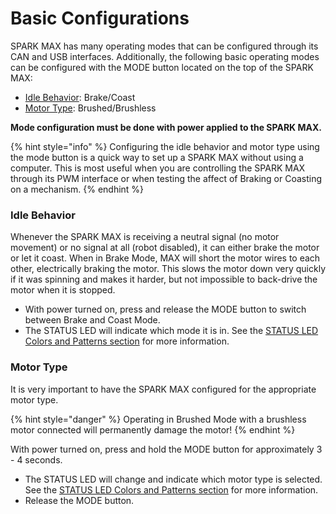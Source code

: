 # Basic Configurations

SPARK MAX has many operating modes that can be configured through its CAN and USB interfaces. Additionally, the following basic operating modes can be configured with the MODE button located on the top of the SPARK MAX:

* [Idle Behavior](../operating-modes-1/idle-mode-brake-coast-mode.md): Brake/Coast
* [Motor Type](../operating-modes-1/motor-type-brushed-brushless-mode.md): Brushed/Brushless

**Mode configuration must be done with power applied to the SPARK MAX.**

{% hint style="info" %}
Configuring the idle behavior and motor type using the mode button is a quick way to set up a SPARK MAX without using a computer. This is most useful when you are controlling the SPARK MAX through its PWM interface or when testing the affect of Braking or Coasting on a mechanism.
{% endhint %}

### Idle Behavior

Whenever the SPARK MAX is receiving a neutral signal \(no motor movement\) or no signal at all \(robot disabled\), it can either brake the motor or let it coast. When in Brake Mode, MAX will short the motor wires to each other, electrically braking the motor. This slows the motor down very quickly if it was spinning and makes it harder, but not impossible to back-drive the motor when it is stopped.

* With power turned on, press and release the MODE button to switch between Brake and Coast Mode.
* The STATUS LED will indicate which mode it is in. See the [STATUS LED Colors and Patterns section](../status-led.md#standard-operation) for more information.

### Motor Type

It is very important to have the SPARK MAX configured for the appropriate motor type. 

{% hint style="danger" %}
Operating in Brushed Mode with a brushless motor connected will permanently damage the motor!
{% endhint %}

With power turned on, press and hold the MODE button for approximately 3 - 4 seconds.

* The STATUS LED will change and indicate which motor type is selected. See the [STATUS LED Colors and Patterns section](../status-led.md#standard-operation) for more information.
* Release the MODE button.

